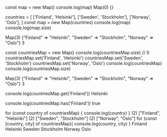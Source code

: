 const map = new Map()
console.log(map)
Map(0) {}

countries = [
  ['Finland', 'Helsinki'],
  ['Sweden', 'Stockholm'],
  ['Norway', 'Oslo'],
]
const map = new Map(countries)
console.log(map)
console.log(map.size)

Map(3) {"Finland" => "Helsinki", "Sweden" => "Stockholm", "Norway" => "Oslo"}
3

const countriesMap = new Map()
console.log(countriesMap.size) // 0
countriesMap.set('Finland', 'Helsinki')
countriesMap.set('Sweden', 'Stockholm')
countriesMap.set('Norway', 'Oslo')
console.log(countriesMap)
console.log(countriesMap.size)

Map(3) {"Finland" => "Helsinki", "Sweden" => "Stockholm", "Norway" => "Oslo"}
3

console.log(countriesMap.get('Finland'))
Helsinki

console.log(countriesMap.has('Finland'))
true

for (const country of countriesMap) {
  console.log(country)
}
(2) ["Finland", "Helsinki"]
(2) ["Sweden", "Stockholm"]
(2) ["Norway", "Oslo"]
for (const [country, city] of countriesMap){
 console.log(country, city)
}
Finland Helsinki
Sweden Stockholm
Norway Oslo